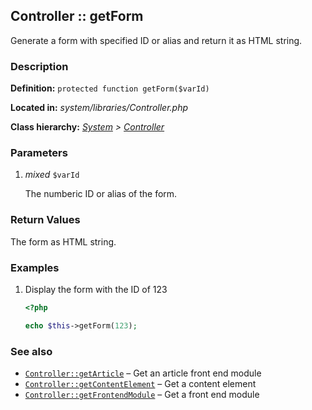 
Controller :: getForm
-------------------------------------------

Generate a form with specified ID or alias and return it as HTML string.


### Description ###

**Definition:** `protected function getForm($varId)`

**Located in:** *system/libraries/Controller.php*

**Class hierarchy:** *[System](../System.md) > [Controller](../Controller.md)*


### Parameters ###

1. *mixed* `$varId`

	The numberic ID or alias of the form.


### Return Values ###

The form as HTML string.


### Examples ###

1. Display the form with the ID of 123

	```php
	<?php

	echo $this->getForm(123);
	```


### See also ###

- [`Controller::getArticle`](getArticle.md) – Get an article front end module
- [`Controller::getContentElement`](getContentElement.md) – Get a content element
- [`Controller::getFrontendModule`](getFrontendModule.md) – Get a front end module

